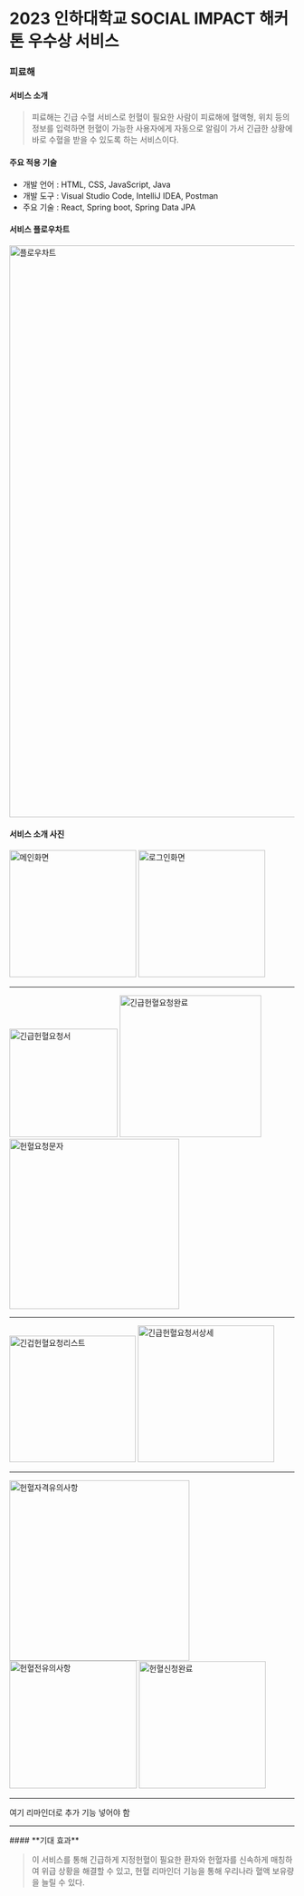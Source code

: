 # **2023 인하대학교 SOCIAL IMPACT 해커톤 우수상 서비스**

### **피료해**

<u></u>


#### **서비스 소개**

> 피료해는 긴급 수혈 서비스로 헌혈이 필요한 사람이 피료해에 혈액형, 위치 등의 정보를 입력하면 헌혈이 가능한 사용자에게 자동으로 알림이 가서 긴급한 상황에 바로 수혈을 받을 수 있도록 하는 서비스이다.



#### **주요 적용 기술**

- 개발 언어 : HTML, CSS, JavaScript,  Java
- 개발 도구 : Visual Studio Code, IntelliJ IDEA, Postman
- 주요 기술 : React, Spring boot, Spring Data JPA

#### **서비스 플로우차트**
<img width="1008" alt="플로우차트" src="https://github.com/I-Send-The-P/.github/assets/126947828/a45b98bd-8782-4afc-be43-17fd715df8a4">

#### **서비스 소개 사진**
<img width="224" alt="메인화면" src="https://github.com/I-Send-The-P/.github/assets/126947828/d4e3dbed-e9a2-480e-94c9-f72419225966">
<img width="224" alt="로그인화면" src="https://github.com/I-Send-The-P/.github/assets/126947828/b87a273e-d093-4b02-af57-070fbab3a025">
<br>
<hr>
<img width="191" alt="긴급헌혈요청서" src="https://github.com/I-Send-The-P/.github/assets/126947828/6ee27ba4-a51d-4f21-8cd8-2d2a8eba2474">
<img width="250" alt="긴급헌혈요청완료" src="https://github.com/I-Send-The-P/.github/assets/126947828/6c84fdab-74a9-402c-8131-d5cbc658638a">
<img width="300" alt="헌혈요청문자" src="https://github.com/I-Send-The-P/.github/assets/126947828/1df2821d-8538-4dc2-a5ff-be7c19e5415d">
<br>
<hr>
<img width="223" alt="긴겁헌혈요청리스트" src="https://github.com/I-Send-The-P/.github/assets/126947828/a446f2b4-a4b8-4329-998b-47db26c4c3a0">
<img width="241" alt="긴급헌혈요청서상세" src="https://github.com/I-Send-The-P/.github/assets/126947828/f6935cd8-ca7d-4009-8db8-8f95822a5e25">
<br>
<hr>
<img width="318" alt="헌혈자격유의사항" src="https://github.com/I-Send-The-P/.github/assets/126947828/70140236-906c-4b2c-a7d2-6f91ed425727">
<img width="225" alt="헌혈전유의사항" src="https://github.com/I-Send-The-P/.github/assets/126947828/c77b3dd5-a80d-4fbc-b679-89c6fd7838e8">
<img width="224" alt="헌혈신청완료" src="https://github.com/I-Send-The-P/.github/assets/126947828/4c0172ba-4386-4826-ba2c-02e9e8805080">
<br>
<hr>
여기 리마인더로 추가 기능 넣어야 함
<br>
<hr>
#### **기대 효과**

> 이 서비스를 통해 긴급하게 지정헌혈이 필요한 환자와 헌혈자를 신속하게 매칭하여 위급 상황을 해결할 수 있고, 헌혈 리마인더 기능을 통해 우리나라 혈액 보유량을 늘릴 수 있다.
